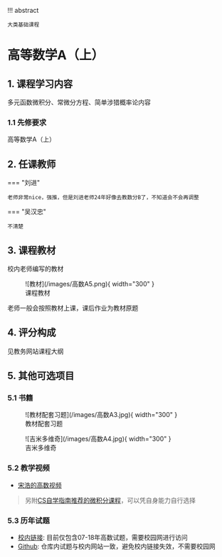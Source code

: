 !!! abstract

    大类基础课程

# 高等数学A（上）

## 1. 课程学习内容

多元函数微积分、常微分方程、简单涉猎概率论内容

### 1.1 先修要求

高等数学A（上）

## 2. 任课教师

=== "刘进"

    老师非常nice，强推，但是刘进老师24年好像去教数分B了，不知道会不会再调整

=== "吴汉忠"

    不清楚 

## 3. 课程教材

校内老师编写的教材

<figure markdown> 
    ![教材](/images/高数A5.png){ width="300" }
    <figcaption>课程教材</figcaption>
</figure>

老师一般会按照教材上课，课后作业为教材原题

## 4. 评分构成

见教务网站课程大纲

## 5. 其他可选项目

### 5.1 书籍

<figure markdown> 
    ![教材配套习题](/images/高数A3.jpg){ width="300" }
    <figcaption>教材配套习题</figcaption>
</figure>

<figure markdown> 
    ![吉米多维奇](/images/高数A4.jpg){ width="300" }
    <figcaption>吉米多维奇</figcaption>
</figure>

### 5.2 教学视频

- [宋浩的高数视频](https://www.bilibili.com/video/BV1Eb411u7Fw/?spm_id_from=333.337.search-card.all.click&vd_source=6afbbf08fb8c28068a9d924fe9a1154b)

> 另附[CS自学指南推荐的微积分课程](https://csdiy.wiki/%E6%95%B0%E5%AD%A6%E5%9F%BA%E7%A1%80/MITmaths/)，可以凭自身能力自行选择

### 5.3 历年试题

- [校内链接](https://math.fudan.edu.cn/gdsx/34087/list.htm): 目前仅包含07-18年高数试题，需要校园网进行访问
- [Github](https://github.com/Fudan-CS-Guide/Fudan-CS-Resource/tree/main/%E9%AB%98%E7%AD%89%E6%95%B0%E5%AD%A6A%E5%BE%80%E5%B9%B4%E8%AF%95%E9%A2%98): 仓库内试题与校内网站一致，避免校内链接失效，不需要校园网